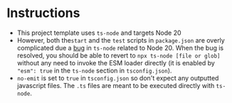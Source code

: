 # Instructions

- This project template uses `ts-node` and targets Node 20
- However, both the`start` and the `test` scripts in `package.json` are overly complicated due a [bug](https://github.com/TypeStrong/ts-node/issues/1997) in `ts-node` related to Node 20. When the bug is resolved, you should be able to revert to `npx ts-node [file or glob]` without any need to invoke the ESM loader directly (it is enabled by `"esm": true` in the `ts-node` section in `tsconfig.json`).
- `no-emit` is set to `true` in `tsconfig.json` so don't expect any outputted javascript files. The `.ts` files are meant to be executed directly with `ts-node`.
